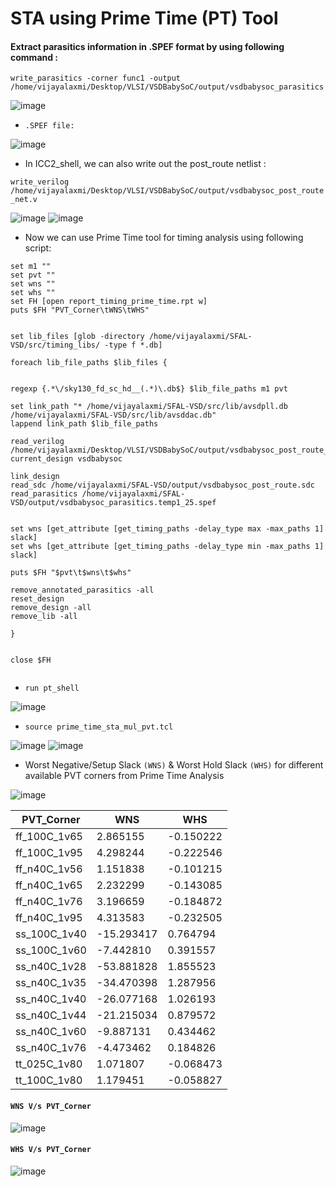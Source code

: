 # STA using Prime Time (PT) Tool


#### Extract parasitics information in .SPEF format by using following command :

`write_parasitics -corner func1 -output /home/vijayalaxmi/Desktop/VLSI/VSDBabySoC/output/vsdbabysoc_parasitics`

![image](https://github.com/user-attachments/assets/e8f0fba8-060a-45c0-a903-9c04f247ef35)

* `.SPEF file:`

![image](https://github.com/user-attachments/assets/0d1fd085-ac77-4621-8c61-46ebd66a838e)

* In ICC2_shell, we can also write out the post_route netlist :

`write_verilog /home/vijayalaxmi/Desktop/VLSI/VSDBabySoC/output/vsdbabysoc_post_route_net.v`

![image](https://github.com/user-attachments/assets/b274ed74-9533-4932-ae41-3166da379bcb)
![image](https://github.com/user-attachments/assets/3e24a496-33a6-494d-9200-083989a69bef)


* Now we can use Prime Time tool for timing analysis using following script:

```
set m1 ""
set pvt ""
set wns ""
set whs ""
set FH [open report_timing_prime_time.rpt w]
puts $FH "PVT_Corner\tWNS\tWHS"


set lib_files [glob -directory /home/vijayalaxmi/SFAL-VSD/src/timing_libs/ -type f *.db]

foreach lib_file_paths $lib_files {
	

regexp {.*\/sky130_fd_sc_hd__(.*)\.db$} $lib_file_paths m1 pvt

set link_path "* /home/vijayalaxmi/SFAL-VSD/src/lib/avsdpll.db /home/vijayalaxmi/SFAL-VSD/src/lib/avsddac.db"
lappend link_path $lib_file_paths

read_verilog /home/vijayalaxmi/Desktop/VLSI/VSDBabySoC/output/vsdbabysoc_post_route_net.v
current_design vsdbabysoc

link_design
read_sdc /home/vijayalaxmi/SFAL-VSD/output/vsdbabysoc_post_route.sdc
read_parasitics /home/vijayalaxmi/SFAL-VSD/output/vsdbabysoc_parasitics.temp1_25.spef


set wns [get_attribute [get_timing_paths -delay_type max -max_paths 1] slack]
set whs [get_attribute [get_timing_paths -delay_type min -max_paths 1] slack]

puts $FH "$pvt\t$wns\t$whs"

remove_annotated_parasitics -all
reset_design
remove_design -all
remove_lib -all

}


close $FH


```
* `run pt_shell`

![image](https://github.com/user-attachments/assets/91456ece-7cf8-403c-8923-e4d1e7dff876)

* `source prime_time_sta_mul_pvt.tcl`

![image](https://github.com/user-attachments/assets/ee5fc8c7-c787-4b6a-92de-feca92a78c95)
![image](https://github.com/user-attachments/assets/9f04ebe7-fb4c-4d8e-8955-00e511f89415)

* Worst Negative/Setup Slack `(WNS)` & Worst Hold Slack `(WHS)` for different available PVT corners from Prime Time Analysis

![image](https://github.com/user-attachments/assets/8e9138fc-d5b7-4d71-b744-be039c0faad3)


|   PVT_Corner|WNS	   | WHS  |
| ------------ | ------------ | ------------ |
| ff_100C_1v65	|2.865155	|-0.150222 |
|  ff_100C_1v95	|4.298244	|-0.222546|
|ff_n40C_1v56	|1.151838	|-0.101215|
|ff_n40C_1v65	|2.232299	|-0.143085|
|ff_n40C_1v76	|3.196659	|-0.184872|
|ff_n40C_1v95	|4.313583	|-0.232505|
|ss_100C_1v40	|-15.293417	|0.764794|
|ss_100C_1v60	|-7.442810	|0.391557|
|ss_n40C_1v28	|-53.881828	|1.855523|
|ss_n40C_1v35	|-34.470398	|1.287956|
|ss_n40C_1v40	|-26.077168	|1.026193|
|ss_n40C_1v44	|-21.215034	|0.879572|
|ss_n40C_1v60	|-9.887131	|0.434462|
|ss_n40C_1v76	|-4.473462	|0.184826|
|tt_025C_1v80	|1.071807	|-0.068473|
|tt_100C_1v80	|1.179451	|-0.058827 |

#### `WNS V/s PVT_Corner`

![image](https://github.com/user-attachments/assets/62a4a0fc-6cb7-4612-9d3f-acc7045e32a1)

#### `WHS V/s PVT_Corner`

![image](https://github.com/user-attachments/assets/7d6dc55c-9e64-4ca9-9cbd-232f3987f774)
